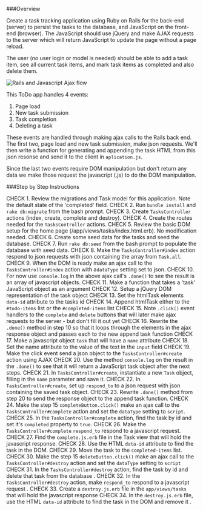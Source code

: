 ###Overview

Create a task tracking application using Ruby on Rails for the back-end (server) to persist the tasks to the database, and JavaScript on the front-end (browser). The JavaScript should use jQuery and make AJAX requests to the server which will return JavaScript to update the page without a page reload.

The user (*no* user login or model is needed) should be able to add a task item, see all current task items, and mark task items as completed and also delete them.

![Rails and Javascript Ajax flow](https://raw.github.com/generalassembly-studio/WDI_Curriculum/design_lab/Week_07/4_/AjaxTodoStudent/ajax_rails.png?login=tibbon&token=960512c2c1e2eb3f0c2205bdf4ffcc74 "")

This ToDo app handles 4 events:

1. Page load
2. New task submission
3. Task completion
4. Deleting a task

These events are handled through making ajax calls to the Rails back end.  The first two, page load and new task submission, make json requests.  We'll then write a function for generating and appending the task HTML from this json resonse and send it to the client in `aplication.js`.

Since the last two events require DOM manipulation but don't return any data we make those request the javascript (.js) to do the DOM manipulation.


###Step by Step Instructions

CHECK 1. Review the migrations and Task model for this application. Note the default state of the 'completed' field.
CHECK 2. Run `bundle install` and `rake db:migrate` from the bash prompt.
CHECK 3. Create `TasksController` actions (index, create, complete and destroy).
CHECK 4. Create the routes needed for the `TasksController` actions.
CHECK 5. Review the basic DOM setup for the home page (/app/views/tasks/index.html.erb). No modification needed.
CHECK 6. Create some seed data for the tasks and seed the database.
CHECK 7. Run `rake db:seed` from the bash prompt to populate the database with seed data.
CHECK 8. Make the `TasksController#index` action respond to json requests with json containing the array from `Task.all`.
CHECK 9. When the DOM is ready make an ajax call to the `TasksController#index` action with a`dataType` setting set to json.
CHECK 10. For now use `console.log` in the above ajax call's `.done()` to see the result is an array of javascript objects.
CHECK 11. Make a function that takes a 'task' JavaScript object as an argument
CHECK 12. Setup a jQuery DOM representation of the task object
CHECK 13. Set the htmlTask elements `data-id` attribute to the tasks id
CHECK 14. Append htmlTask either to the `#todo-items` list or the `#completed-items` list
CHECK 15. Note `.click()` event handlers to the `complete` and  `delete` buttons that will later make ajax requests to the server - but don't fill it out yet
CHECK 16. Rewrite the `.done()` method in step 10 so that it loops through the elements in the ajax response object and passes each to the new append task function
CHECK 17. Make a javascript object `task` that will have a `name` attribute
CHECK 18. Set the name attribute to the value of the text in the `input` field
CHECK 19. Make the click event send a json object to the `TasksController#create` action using AJAX
CHECK 20. Use the method `console.log` on the result in the `.done()` to see that it will return a JavaScript task object after the next steps.
CHECK 21. In `TasksController#create`, instantiate a new `Task` object, filling in the `name` parameter and save it.
CHECK 22. In `TasksController#create`, set up `respond_to` to a json request with json containing the saved task object.
CHECK 23. Rewrite `.done()` method from step 20 to send the response object to the append task function.
CHECK 24. Make the step 15 `completeButton.click()` make an ajax call to the `TasksController#complete` action and set the `dataType` setting to `script`.
CHECK 25. In the `TasksController#complete` action, find the task by id and set it's `completed` property to `true`.
CHECK 26. Make the `TasksController#complete` `respond_to` respond to a javascript request.
CHECK 27. Find the `complete.js.erb` file in the Task view that will hold the javascript response.
CHECK 28. Use the HTML `data-id` attribute to find the task in the DOM.
CHECK 29. Move the task to the `completed-items` list.
CHECK 30. Make the step 15 `deleteButton.click()` make an ajax call to the `TasksController#destroy` action and set the `dataType` setting to `script`
CHECK 31. In the `TasksController#destroy` action, find the task by id and delete that task from the database .
CHECK 32. In the `TasksController#destroy` action, make `respond_to` respond to a javascript request .
CHECK 33. Create a `destroy.js.erb` file in the `app/views/tasks` that will hold the javascript response
CHECK 34. In the `destroy.js.erb` file, use the HTML `data-id` attribute to find the task in the DOM and remove it .